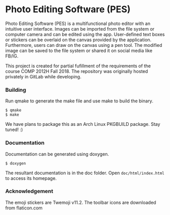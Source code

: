 # Photo Editing Software (PES)

Photo Editing Software (PES) is a multifunctional photo editor with an intuitive user interface. Images can be imported from the file system or computer camera and can be edited using the app. User-defined text boxes or stickers can be overlaid on the canvas provided by the application. Furthermore, users can draw on the canvas using a pen tool. The modified image can be saved to the file system or shared it on social media like FB/IG.

This project is created for partial fufillment of the requirements of the course COMP 2012H Fall 2018. The repository was originally hosted privately in GitLab while developing.

### Building

Run qmake to generate the make file and use make to build the binary.

```
$ qmake
$ make
```

We have plans to package this as an Arch Linux PKGBUILD package. Stay tuned! :)

### Documentation

Documentation can be generated using doxygen.

```
$ doxygen
```

The resultant documentation is in the doc folder. Open `doc/html/index.html` to access its homepage.

### Acknowledgement

The emoji stickers are Twemoji v11.2. The toolbar icons are downloaded from flaticon.com
